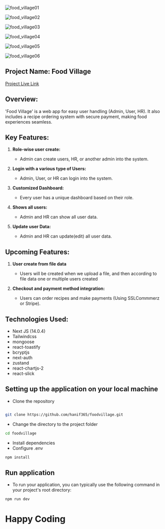 ![food_village01](https://github.com/hanif365/foodvillage/assets/55603798/15974e22-5b7a-4047-9c33-d9cd053b798b)

![food_village02](https://github.com/hanif365/foodvillage/assets/55603798/f745d566-9259-4a7e-8260-e79df34d83bc)

![food_village03](https://github.com/hanif365/foodvillage/assets/55603798/1cd1bd2b-5faf-45c2-8f2d-7dcaaffbf557)

![food_village04](https://github.com/hanif365/foodvillage/assets/55603798/dfd2095a-933a-4d79-ad9c-653c7c58843d)

![food_village05](https://github.com/hanif365/foodvillage/assets/55603798/6301f768-3582-45b6-9185-d0b7bcd5f964)

![food_village06](https://github.com/hanif365/foodvillage/assets/55603798/476a833c-f963-42ad-a87f-ce1c47199d54)


## Project Name: Food Village

[Project Live Link](https://foodvillage.vercel.app)

## Overview:
'Food Village' is a web app for easy user handling (Admin, User, HR). It also includes a recipe ordering system with secure payment, making food experiences seamless.

## Key Features:

1. **Role-wise user create:**
    - Admin can create users, HR, or another admin into the system.

2. **Login with a various type of Users:**
    - Admin, User, or HR can login into the system.

3. **Customized Dashboard:**
    - Every user has a unique dashboard based on their role.

4. **Shows all users:**
    - Admin and HR can show all user data.

5. **Update user Data:**
    - Admin and HR can update(edit) all user data.

## Upcoming Features:
1. **User create from file data**
    - Users will be created when we upload a file, and then according to file data one or multiple users created

    
2. **Checkout and payment method integration:**
    - Users can order recipes and make payments (Using SSLCommmerz or Stripe).

## Technologies Used:
   - Next JS (14.0.4)
   - Tailwindcss
   - mongoose
   - react-toastify
   - bcryptjs
   - next-auth
   - zustand
   - react-chartjs-2
   - react-slick
     
## Setting up the application on your local machine
   - Clone the repository
```bash

git clone https://github.com/hanif365/foodvillage.git
```
   - Change the directory to the project folder
```bash
cd foodvillage
```
   - Install dependencies
   - Configure .env
```bash
npm install
```

## Run application
 - To run your application, you can typically use the following command in your project's root directory:
```bash
npm run dev
```


# Happy Coding
